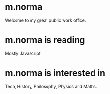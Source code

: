 # m.norma
Welcome to my great public work office. 

# m.norma is reading 
Mostly Javascript 

# m.norma is interested in
Tech, History, Philosophy, Physics and Maths.


